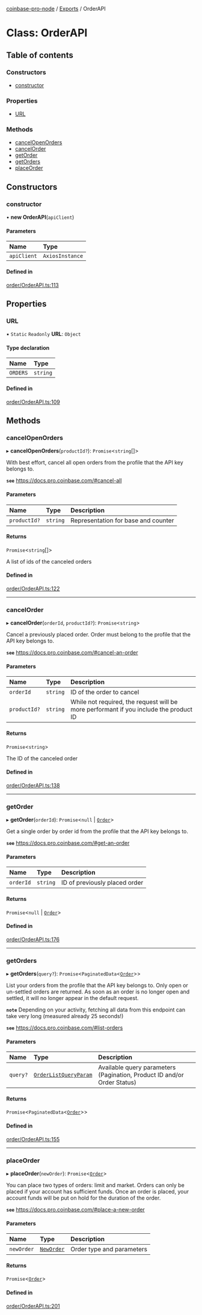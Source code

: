[coinbase-pro-node](../README.md) / [Exports](../modules.md) / OrderAPI

# Class: OrderAPI

## Table of contents

### Constructors

- [constructor](OrderAPI.md#constructor)

### Properties

- [URL](OrderAPI.md#url)

### Methods

- [cancelOpenOrders](OrderAPI.md#cancelopenorders)
- [cancelOrder](OrderAPI.md#cancelorder)
- [getOrder](OrderAPI.md#getorder)
- [getOrders](OrderAPI.md#getorders)
- [placeOrder](OrderAPI.md#placeorder)

## Constructors

### constructor

• **new OrderAPI**(`apiClient`)

#### Parameters

| Name        | Type            |
| :---------- | :-------------- |
| `apiClient` | `AxiosInstance` |

#### Defined in

[order/OrderAPI.ts:113](https://github.com/bennycode/coinbase-pro-node/blob/6b575f0/src/order/OrderAPI.ts#L113)

## Properties

### URL

▪ `Static` `Readonly` **URL**: `Object`

#### Type declaration

| Name     | Type     |
| :------- | :------- |
| `ORDERS` | `string` |

#### Defined in

[order/OrderAPI.ts:109](https://github.com/bennycode/coinbase-pro-node/blob/6b575f0/src/order/OrderAPI.ts#L109)

## Methods

### cancelOpenOrders

▸ **cancelOpenOrders**(`productId?`): `Promise`<`string`[]\>

With best effort, cancel all open orders from the profile that the API key belongs to.

**`see`** https://docs.pro.coinbase.com/#cancel-all

#### Parameters

| Name         | Type     | Description                         |
| :----------- | :------- | :---------------------------------- |
| `productId?` | `string` | Representation for base and counter |

#### Returns

`Promise`<`string`[]\>

A list of ids of the canceled orders

#### Defined in

[order/OrderAPI.ts:122](https://github.com/bennycode/coinbase-pro-node/blob/6b575f0/src/order/OrderAPI.ts#L122)

---

### cancelOrder

▸ **cancelOrder**(`orderId`, `productId?`): `Promise`<`string`\>

Cancel a previously placed order. Order must belong to the profile that the API key belongs to.

**`see`** https://docs.pro.coinbase.com/#cancel-an-order

#### Parameters

| Name         | Type     | Description                                                                           |
| :----------- | :------- | :------------------------------------------------------------------------------------ |
| `orderId`    | `string` | ID of the order to cancel                                                             |
| `productId?` | `string` | While not required, the request will be more performant if you include the product ID |

#### Returns

`Promise`<`string`\>

The ID of the canceled order

#### Defined in

[order/OrderAPI.ts:138](https://github.com/bennycode/coinbase-pro-node/blob/6b575f0/src/order/OrderAPI.ts#L138)

---

### getOrder

▸ **getOrder**(`orderId`): `Promise`<`null` \| [`Order`](../modules.md#order)\>

Get a single order by order id from the profile that the API key belongs to.

**`see`** https://docs.pro.coinbase.com/#get-an-order

#### Parameters

| Name      | Type     | Description                   |
| :-------- | :------- | :---------------------------- |
| `orderId` | `string` | ID of previously placed order |

#### Returns

`Promise`<`null` \| [`Order`](../modules.md#order)\>

#### Defined in

[order/OrderAPI.ts:176](https://github.com/bennycode/coinbase-pro-node/blob/6b575f0/src/order/OrderAPI.ts#L176)

---

### getOrders

▸ **getOrders**(`query?`): `Promise`<`PaginatedData`<[`Order`](../modules.md#order)\>\>

List your orders from the profile that the API key belongs to. Only open or un-settled orders are returned. As soon as an order is no longer open and settled, it will no longer appear in the default request.

**`note`** Depending on your activity, fetching all data from this endpoint can take very long (measured already 25 seconds!)

**`see`** https://docs.pro.coinbase.com/#list-orders

#### Parameters

| Name | Type | Description |
| :-- | :-- | :-- |
| `query?` | [`OrderListQueryParam`](../interfaces/OrderListQueryParam.md) | Available query parameters (Pagination, Product ID and/or Order Status) |

#### Returns

`Promise`<`PaginatedData`<[`Order`](../modules.md#order)\>\>

#### Defined in

[order/OrderAPI.ts:155](https://github.com/bennycode/coinbase-pro-node/blob/6b575f0/src/order/OrderAPI.ts#L155)

---

### placeOrder

▸ **placeOrder**(`newOrder`): `Promise`<[`Order`](../modules.md#order)\>

You can place two types of orders: limit and market. Orders can only be placed if your account has sufficient funds. Once an order is placed, your account funds will be put on hold for the duration of the order.

**`see`** https://docs.pro.coinbase.com/#place-a-new-order

#### Parameters

| Name       | Type                                 | Description               |
| :--------- | :----------------------------------- | :------------------------ |
| `newOrder` | [`NewOrder`](../modules.md#neworder) | Order type and parameters |

#### Returns

`Promise`<[`Order`](../modules.md#order)\>

#### Defined in

[order/OrderAPI.ts:201](https://github.com/bennycode/coinbase-pro-node/blob/6b575f0/src/order/OrderAPI.ts#L201)
